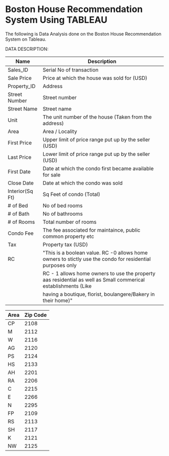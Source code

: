 # Boston House Recommendation System Using TABLEAU
The following is Data Analysis done on the Boston House Recommendation System on Tableau. 

DATA DESCRIPTION:

| Name             | Description                                                                                                     |
|------------------|-----------------------------------------------------------------------------------------------------------------|
| Sales_ID         | Serial No of transaction                                                                                       |
| Sale Price       | Price at which the house was sold for (USD)                                                                    |
| Property_ID      | Address                                                                                                         |
| Street Number    | Street number                                                                                                   |
| Street Name      | Street name                                                                                                     |
| Unit             | The unit number of the house (Taken from the address)                                                          |
| Area             | Area / Locality                                                                                                 |
| First Price      | Upper limit of price range put up by the seller (USD)                                                          |
| Last Price       | Lower limit of price range put up by the seller (USD)                                                          |
| First Date       | Date at which the condo first became available for sale                                                        |
| Close Date       | Date at which the condo was sold                                                                               |
| Interior(Sq Ft)  | Sq Feet of condo (Total)                                                                                       |
| # of Bed         | No of bed rooms                                                                                                 |
| # of Bath        | No of bathrooms                                                                                                 |
| # of Rooms       | Total number of rooms                                                                                           |
| Condo Fee        | The fee associated for maintaince, public common property etc                                                  |
| Tax              | Property tax (USD)                                                                                              |
| RC               | "This is a boolean value. RC -0 allows home owners to stictly use the condo for residential purposes only       |
|                  | RC - 1 allows home owners to use the property aas residential as well as Small commerical establishments (Like  |
|                  | having a boutique, florist, boulangere/Bakery in their home)"                                                   |

	
| Area | Zip Code |
|------|----------|
| CP   | 2108     |
| M    | 2112     |
| W    | 2116     |
| AG   | 2120     |
| PS   | 2124     |
| HS   | 2133     |
| AH   | 2201     |
| RA   | 2206     |
| C    | 2215     |
| E    | 2266     |
| N    | 2295     |
| FP   | 2109     |
| RS   | 2113     |
| SH   | 2117     |
| K    | 2121     |
| NW   | 2125     |

